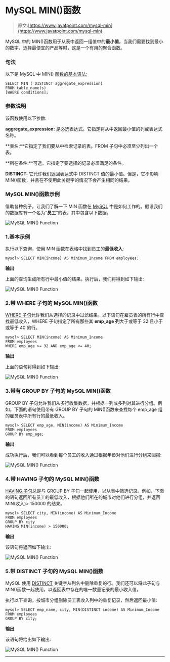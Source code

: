 # MySQL MIN()函数

> 原文:[https://www.javatpoint.com/mysql-min](https://www.javatpoint.com/mysql-min)

MySQL 中的 MIN()函数用于从表中返回一组值中的**最小值**。当我们需要找到最小的数字、选择最便宜的产品等时，这是一个有用的聚合函数。

### 句法

以下是 MySQL 中 MIN() [函数的基本语法:](https://www.javatpoint.com/mysql-functions)

```
SELECT MIN ( DISTINCT aggregate_expression)
FROM table_name(s)
[WHERE conditions];

```

### 参数说明

该函数使用以下参数:

**aggregate_expression:** 是必选表达式。它指定将从中返回最小值的列或表达式名称。

**表名:**它指定了我们要从中检索记录的表。FROM 子句中必须至少列出一个表。

**所在条件:**可选。它指定了要选择的记录必须满足的条件。

**DISTINCT:** 它允许我们返回表达式中 DISTINCT 值的最小值。但是，它不影响 MIN()函数，并且在不使用此关键字的情况下会产生相同的结果。

### MySQL MIN()函数示例

借助各种例子，让我们了解一下 MIN 函数在 [MySQL](https://www.javatpoint.com/mysql-tutorial) 中是如何工作的。假设我们的数据库有一个名为“**员工**”的表，其中包含以下数据。

![MySQL MIN() Function](../Images/d74bbe0608df00b363171af4426340ca.png)

### 1.基本示例

执行以下查询，使用 MIN 函数在表格中找到员工的**最低收入**:

```
mysql> SELECT MIN(income) AS Minimum_Income FROM employees;  

```

**输出**

上面的查询生成所有行中最小值的结果。执行后，我们将得到如下输出:

![MySQL MIN() Function](../Images/dfa3ec0d5a71b9606841a5e0a32b246b.png)

### 2.带 WHERE 子句的 MySQL MIN()函数

[WHERE 子句](https://www.javatpoint.com/mysql-where)允许我们从选择的记录中过滤结果。以下语句在雇员表的所有行中查找最低收入，WHERE 子句指定了所有那些其 **emp_age 列**大于或等于 32 且小于或等于 40 的行。

```
mysql> SELECT MIN(income) AS Minimum_Income 
FROM employees 
WHERE emp_age >= 32 AND emp_age <= 40;

```

**输出**

上面的语句将得到如下输出:

![MySQL MIN() Function](../Images/1e34d1334b3826d2c6000831f512e5ae.png)

### 3.带有 GROUP BY 子句的 MySQL MIN()函数

GROUP BY 子句允许我们从多行收集数据，并根据一列或多列对其进行分组。例如，下面的语句使用带有 GROUP BY 子句的 MIN()函数来查找每个 emp_age 组的雇员表中所有行的最低收入。

```
mysql> SELECT emp_age, MIN(income) AS Minimum_Income 
FROM employees 
GROUP BY emp_age;

```

**输出**

成功执行后，我们可以看到每个员工的收入通过根据年龄对他们进行分组来回报:

![MySQL MIN() Function](../Images/f5e9c89cdd80a20956e45620ed5b99d7.png)

### 4.带 HAVING 子句的 MySQL MIN()函数

[HAVING 子句](https://www.javatpoint.com/mysql-having)总是与 GROUP BY 子句一起使用，以从表中筛选记录。例如，下面的语句返回所有员工的最低收入，根据他们所在的城市对他们进行分组，并返回 MIN(收入)> 150000 的结果。

```
mysql> SELECT city, MIN(income) AS Minimum_Income 
FROM employees 
GROUP BY city
HAVING MIN(income) > 150000;

```

**输出**

该语句将返回如下输出:

![MySQL MIN() Function](../Images/7311bd4d76d05cd61fb5b4472d31254d.png)

### 5.带 DISTINCT 子句的 MySQL MIN()函数

MySQL 使用 [DISTINCT](https://www.javatpoint.com/mysql-distinct) 关键字从列名中删除重复的行。我们还可以将此子句与 MIN()函数一起使用，以返回表中存在的唯一数量记录的最小收入值。

执行以下查询，按城市分组删除员工表收入列中的重复记录，然后返回最小值:

```
mysql> SELECT emp_name, city, MIN(DISTINCT income) AS Minimum_Income 
FROM employees 
GROUP BY city;

```

**输出**

该语句将给出如下输出:

![MySQL MIN() Function](../Images/2c7cf7bb8cf1894d1fbe88a17ebc2ce9.png)

* * *
